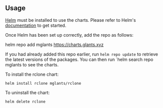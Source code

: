## Usage

[Helm](https://helm.sh) must be installed to use the charts.  Please refer to
Helm's [documentation](https://helm.sh/docs) to get started.

Once Helm has been set up correctly, add the repo as follows:

  helm repo add mglants https://charts.glants.xyz

If you had already added this repo earlier, run `helm repo update` to retrieve
the latest versions of the packages.  You can then run `helm search repo
mglants to see the charts.

To install the rclone chart:

    helm install rclone mglants/rclone

To uninstall the chart:

    helm delete rclone